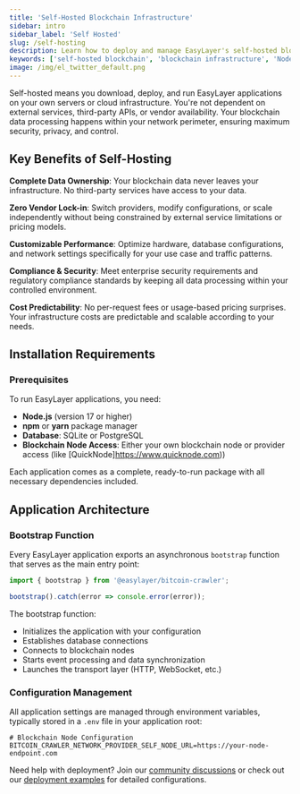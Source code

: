 ```yaml
---
title: 'Self-Hosted Blockchain Infrastructure'
sidebar: intro
sidebar_label: 'Self Hosted'
slug: /self-hosting
description: Learn how to deploy and manage EasyLayer's self-hosted blockchain applications. Complete guide to installation, configuration, and infrastructure management.
keywords: ['self-hosted blockchain', 'blockchain infrastructure', 'Node.js deployment', 'blockchain node setup', 'EasyLayer deployment', 'npm blockchain tools', 'blockchain configuration']
image: /img/el_twitter_default.png
---
```


Self-hosted means you download, deploy, and run EasyLayer applications on your own servers or cloud infrastructure. You're not dependent on external services, third-party APIs, or vendor availability. Your blockchain data processing happens within your network perimeter, ensuring maximum security, privacy, and control.

## Key Benefits of Self-Hosting

**Complete Data Ownership**: Your blockchain data never leaves your infrastructure. No third-party services have access to your data.

**Zero Vendor Lock-in**: Switch providers, modify configurations, or scale independently without being constrained by external service limitations or pricing models.

**Customizable Performance**: Optimize hardware, database configurations, and network settings specifically for your use case and traffic patterns.

**Compliance & Security**: Meet enterprise security requirements and regulatory compliance standards by keeping all data processing within your controlled environment.

**Cost Predictability**: No per-request fees or usage-based pricing surprises. Your infrastructure costs are predictable and scalable according to your needs.

## Installation Requirements

### Prerequisites

To run EasyLayer applications, you need:

- **Node.js** (version 17 or higher)
- **npm** or **yarn** package manager
- **Database**: SQLite or PostgreSQL
- **Blockchain Node Access**: Either your own blockchain node or provider access (like [QuickNode]https://www.quicknode.com))

Each application comes as a complete, ready-to-run package with all necessary dependencies included.

## Application Architecture

### Bootstrap Function

Every EasyLayer application exports an asynchronous `bootstrap` function that serves as the main entry point:

```typescript
import { bootstrap } from '@easylayer/bitcoin-crawler';

bootstrap().catch(error => console.error(error));
```

The bootstrap function:
- Initializes the application with your configuration
- Establishes database connections
- Connects to blockchain nodes
- Starts event processing and data synchronization
- Launches the transport layer (HTTP, WebSocket, etc.)

### Configuration Management

All application settings are managed through environment variables, typically stored in a `.env` file in your application root:

```env
# Blockchain Node Configuration
BITCOIN_CRAWLER_NETWORK_PROVIDER_SELF_NODE_URL=https://your-node-endpoint.com
```

Need help with deployment? Join our [community discussions](https://github.com/EasyLayer/core/discussions) or check out our [deployment examples](https://easylayer.io/docs/examples) for detailed configurations.